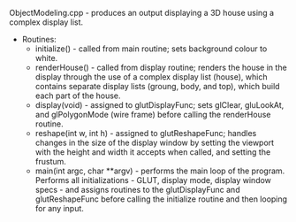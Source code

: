 ObjectModeling.cpp - produces an output displaying a 3D house using a complex display list.

- Routines:
	- initialize() - called from main routine; sets background colour to white.
	- renderHouse() - called from display routine; renders the house in the display
				   through the use of a complex display list (house), which contains
				   separate display lists (groung, body, and top), which build each 
				   part of the house.
	- display(void) - assigned to glutDisplayFunc; sets glClear, gluLookAt, and
				   glPolygonMode (wire frame) before calling the renderHouse routine.
	- reshape(int w, int h) - assigned to glutReshapeFunc; handles changes in the
				   size of the display window by setting the viewport with the
				   height and width it accepts when called, and setting the frustum.
	- main(int argc, char **argv) - performs the main loop of the program.  Performs
				   all initializations - GLUT, display mode, display window specs -
				   and assigns routines to the glutDisplayFunc and glutReshapeFunc
				   before calling the initialize routine and then looping for any
				   input.

